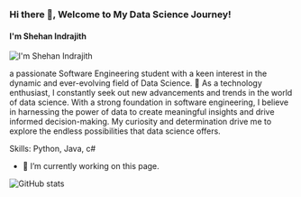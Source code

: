 ### Hi there 👋, Welcome to My Data Science Journey!
#### I'm Shehan Indrajith
![I'm Shehan Indrajith](https://arturssmirnovs.github.io/github-profile-readme-generator/images/banner.png)

a passionate Software Engineering student with a keen interest in the dynamic and ever-evolving field of Data Science. 🚀
As a technology enthusiast, I constantly seek out new advancements and trends in the world of data science. With a strong foundation in software engineering, I believe in harnessing the power of data to create meaningful insights and drive informed decision-making. My curiosity and determination drive me to explore the endless possibilities that data science offers.

Skills: Python, Java, c#

- 🔭 I’m currently working on this page. 

 ![GitHub stats](https://github-readme-stats.vercel.app/api?username=ShehanIndrajith&show_icons=true)  
